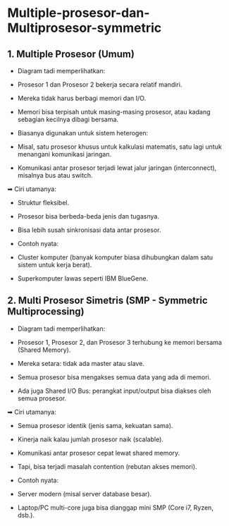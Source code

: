 # Multiple-prosesor-dan-Multiprosesor-symmetric

## 1. Multiple Prosesor (Umum)
- Diagram tadi memperlihatkan:

- Prosesor 1 dan Prosesor 2 bekerja secara relatif mandiri.

- Mereka tidak harus berbagi memori dan I/O.

- Memori bisa terpisah untuk masing-masing prosesor, atau kadang sebagian kecilnya dibagi bersama.

- Biasanya digunakan untuk sistem heterogen:

- Misal, satu prosesor khusus untuk kalkulasi matematis, satu lagi untuk menangani komunikasi jaringan.

- Komunikasi antar prosesor terjadi lewat jalur jaringan (interconnect), misalnya bus atau switch.

➡ Ciri utamanya:

- Struktur fleksibel.

- Prosesor bisa berbeda-beda jenis dan tugasnya.

- Bisa lebih susah sinkronisasi data antar prosesor.

- Contoh nyata:

- Cluster komputer (banyak komputer biasa dihubungkan dalam satu sistem untuk kerja berat).

- Superkomputer lawas seperti IBM BlueGene.

## 2. Multi Prosesor Simetris (SMP - Symmetric Multiprocessing)
- Diagram tadi memperlihatkan:

- Prosesor 1, Prosesor 2, dan Prosesor 3 terhubung ke memori bersama (Shared Memory).

- Mereka setara: tidak ada master atau slave.

- Semua prosesor bisa mengakses semua data yang ada di memori.

- Ada juga Shared I/O Bus: perangkat input/output bisa diakses oleh semua prosesor.

➡ Ciri utamanya:

- Semua prosesor identik (jenis sama, kekuatan sama).

- Kinerja naik kalau jumlah prosesor naik (scalable).

- Komunikasi antar prosesor cepat lewat shared memory.

- Tapi, bisa terjadi masalah contention (rebutan akses memori).

- Contoh nyata:

- Server modern (misal server database besar).

- Laptop/PC multi-core juga bisa dianggap mini SMP (Core i7, Ryzen, dsb.).

